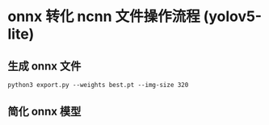 # onnx 转化 ncnn 文件操作流程 (yolov5-lite)

## 生成 onnx 文件
`python3 export.py --weights best.pt --img-size 320`

## 简化 onnx 模型
